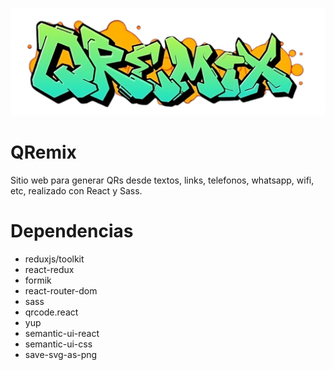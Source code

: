 ![Alt text](https://github.com/TheNasky/QRemix/blob/main/QRemixLogo.png)

# QRemix

Sitio web para generar QRs desde textos, links, telefonos, whatsapp, wifi, etc, realizado con React y Sass.

# Dependencias

-  reduxjs/toolkit
-  react-redux
-  formik
-  react-router-dom
-  sass
-  qrcode.react
-  yup
-  semantic-ui-react
-  semantic-ui-css
-  save-svg-as-png
